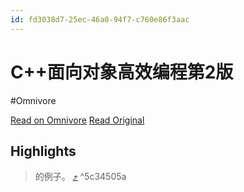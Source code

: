 ```yaml
---
id: fd3038d7-25ec-46a0-94f7-c760e86f3aac
---
```


# C++面向对象高效编程第2版
#Omnivore

[Read on Omnivore](https://omnivore.app/me/u-0-c-9-ea-094-f-53-f-11-ee-9433-bbb-82-ea-262-b-6-c-2-pdf-18ebb1c1671)
[Read Original](https://omnivore.app/attachments/u/0c9ea094-f53f-11ee-9433-bbb82ea262b6/C2.pdf)

## Highlights

> 的例子。 [⤴️](https://omnivore.app/me/u-0-c-9-ea-094-f-53-f-11-ee-9433-bbb-82-ea-262-b-6-c-2-pdf-18ebb1c1671#5c34505a-3d43-4133-b2a9-338098eed356)  ^5c34505a

